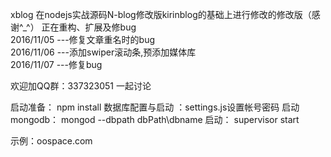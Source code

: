 xblog 在nodejs实战源码N-blog修改版kirinblog的基础上进行修改的修改版（感谢^_^）
正在重构、扩展及修bug
<br/>
2016/11/05 ---修复文章重名时的bug<br/>
2016/11/06 ---添加swiper滚动条,预添加媒体库<br/>
2016/11/07 ---修复bug<br/>


欢迎加QQ群：337323051 一起讨论

启动准备： npm install
数据库配置与启动 ：settings.js设置帐号密码  启动mongodb： mongod --dbpath  dbPath\dbname
启动： supervisor start

示例：oospace.com
